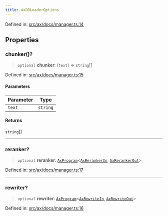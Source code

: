 ```yaml
---
title: AxDBLoaderOptions
---
```


Defined in: [src/ax/docs/manager.ts:14](#apidocs/httpsgithubcomax-llmaxblob3b79ada8d723949fcd8a76c2b6f48cf69d8394f8srcaxdocsmanagertsl14)

## Properties

<a id="chunker"></a>

### chunker()?

> `optional` **chunker**: (`text`) => `string`[]

Defined in: [src/ax/docs/manager.ts:15](#apidocs/httpsgithubcomax-llmaxblob3b79ada8d723949fcd8a76c2b6f48cf69d8394f8srcaxdocsmanagertsl15)

#### Parameters

| Parameter | Type |
| ------ | ------ |
| `text` | `string` |

#### Returns

`string`[]

***

<a id="reranker"></a>

### reranker?

> `optional` **reranker**: [`AxProgram`](#apidocs/classaxprogram)\<[`AxRerankerIn`](#apidocs/typealiasaxrerankerin), [`AxRerankerOut`](#apidocs/typealiasaxrerankerout)\>

Defined in: [src/ax/docs/manager.ts:17](#apidocs/httpsgithubcomax-llmaxblob3b79ada8d723949fcd8a76c2b6f48cf69d8394f8srcaxdocsmanagertsl17)

***

<a id="rewriter"></a>

### rewriter?

> `optional` **rewriter**: [`AxProgram`](#apidocs/classaxprogram)\<[`AxRewriteIn`](#apidocs/typealiasaxrewritein), [`AxRewriteOut`](#apidocs/typealiasaxrewriteout)\>

Defined in: [src/ax/docs/manager.ts:16](#apidocs/httpsgithubcomax-llmaxblob3b79ada8d723949fcd8a76c2b6f48cf69d8394f8srcaxdocsmanagertsl16)
